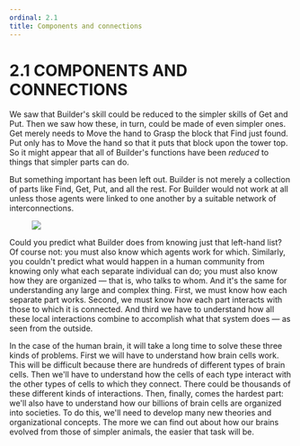 ```yaml
---
ordinal: 2.1
title: Components and connections
---
```


# 2.1 COMPONENTS AND CONNECTIONS 

<p>We saw that Builder's skill could be reduced to the simpler skills of Get and Put. Then we saw how these, in turn, could be made of even simpler ones. Get merely needs to Move the hand to Grasp the block that Find just found. Put only has to Move the hand so that it puts that block upon the tower top. So it might appear that all of Builder's functions have been <em>reduced</em> to things that simpler parts can do.</p>
<p>But something important has been left out. Builder is not merely a collection of parts like Find, Get, Put, and all the rest. For Builder would not work at all unless those agents were linked to one another by a suitable network of interconnections.</p>
<figure><img src="/images/ch2/2-1.png"></img></figure>
<p>Could you predict what Builder does from knowing just that left-hand list? Of course not: you must also know which agents work for which. Similarly, you couldn't predict what would happen in a human community from knowing only what each separate individual can do; you must also know how they are organized &mdash; that is, who talks to whom. And it's the same for understanding any large and complex thing. First, we must know how each separate part works. Second, we must know how each part interacts with those to which it is connected. And third we have to understand how all these local interactions combine to accomplish what that system does &mdash; as seen from the outside.</p>
<p>In the case of the human brain, it will take a long time to solve these three kinds of problems. First we will have to understand how brain cells work. This will be difficult because there are hundreds of different types of brain cells. Then we'll have to understand how the cells of each type interact with the other types of cells to which they connect. There could be thousands of these different kinds of interactions. Then, finally, comes the hardest part: we'll also have to understand how our billions of brain cells are organized into societies. To do this, we'll need to develop many new theories and organizational concepts. The more we can find out about how our brains evolved from those of simpler animals, the easier that task will be.</p>